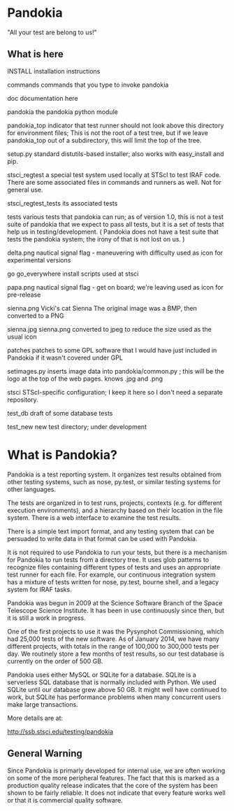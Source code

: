 # Pandokia

"All your test are belong to us!"


## What is here

INSTALL
        installation instructions

commands
        commands that you type to invoke pandokia

doc
        documentation here

pandokia
        the pandokia python module

pandokia_top
        indicator that test runner should not look above this directory
        for environment files; This is not the root of a test tree, but
        if we leave pandokia_top out of a subdirectory, this will limit
        the top of the tree.

setup.py
        standard distutils-based installer; also works with easy_install
        and pip.

stsci_regtest
        a special test system used locally at STScI to test IRAF
        code. There are some associated files in commands and runners
        as well.
        Not for general use.

stsci_regtest_tests
        its associated tests

tests
        various tests that pandokia can run; as of version 1.0,
        this is not a test suite of pandokia that we expect to pass
        all tests, but it is a set of tests that help us in
        testing/development.  ( Pandokia does not have a test suite
        that tests the pandokia system; the irony of that is not
        lost on us. )

delta.png
        nautical signal flag - maneuvering with difficulty
        used as icon for experimental versions

go
go_everywhere
        install scripts used at stsci

papa.png
        nautical signal flag - get on board; we're leaving
        used as icon for pre-release

sienna.png
        Vicki's cat Sienna
        The original image was a BMP, then converted to a PNG

sienna.jpg
        sienna.png converted to jpeg to reduce the size
        used as the usual icon

patches
        patches to some GPL software that I would have just included in
        Pandokia if it wasn't covered under GPL

setimages.py
        inserts image data into pandokia/common.py ; this will be the
        logo at the top of the web pages.  knows .jpg and .png

stsci
        STScI-specific configuration; I keep it here so I don't need a
        separate repository.

test_db
        draft of some database tests

test_new
        new test directory; under development


# What is Pandokia?

Pandokia is a test reporting system.  It organizes test results
obtained from other testing systems, such as nose, py.test, or
similar testing systems for other languages.

The tests are organized in to test runs, projects, contexts (e.g.
for different execution environments), and a hierarchy based on
their location in the file system.  There is a web interface to
examine the test results.

There is a simple text import format, and any testing system that
can be persuaded to write data in that format can be used with
Pandokia.

It is not required to use Pandokia to run your tests, but there is
a mechanism for Pandokia to run tests from a directory tree.  It
uses glob patterns to recognize files containing different types
of tests and uses an appropriate test runner for each file.  For
example, our continuous integration system has a mixture of tests
written for nose, py.test, bourne shell, and a legacy system for
IRAF tasks.

Pandokia was begun in 2009 at the Science Software Branch of the
Space Telescope Science Institute.  It has been in use continuously
since then, but it is still a work in progress.

One of the first projects to use it was the Pysynphot Commissioning,
which had 25,000 tests of the new software.  As of January 2014,
we have many different projects, with totals in the range of 100,000
to 300,000 tests per day.  We routinely store a few months of test
results, so our test database is currently on the order of 500 GB.

Pandokia uses either MySQL or SQLite for a database.  SQLite is a
serverless SQL database that is normally included with Python.  We
used SQLite until our database grew above 50 GB.  It might well
have continued to work, but SQLite has performance problems when
many concurrent users make large transactions.

More details are at:

http://ssb.stsci.edu/testing/pandokia


## General Warning

Since Pandokia is primarly developed for internal use, we are
often working on some of the more peripheral features.  The
fact that this is marked as a production quality release indicates
that the core of the system has been shown to be fairly reliable.
It does not indicate that every feature works well or that it is
commercial quality software.




